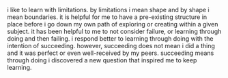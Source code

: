 i like to learn with limitations. by limitations i mean shape and by shape i mean boundaries. it is helpful for me to have a pre-existing structure in place before i go down my own path of exploring or creating within a given subject. it has been helpful to me to not consider failure, or learning through doing and then failing. i respond better to learning through doing with the intention of succeeding. however, succeeding does not mean i did a thing and it was perfect or even well-received by my peers. succeeding means through doing i discovered a new question that inspired me to keep learning.